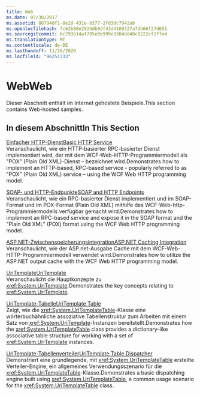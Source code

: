 ```yaml
---
title: Web
ms.date: 03/30/2017
ms.assetid: 88794df1-8e2d-431e-b377-2fd3dc7942ab
ms.openlocfilehash: fc62b88e2924db9df43d4169327a7db66f27d651
ms.sourcegitcommit: bc293b14af795e0e999e3304dd40c0222cf2ffe4
ms.translationtype: MT
ms.contentlocale: de-DE
ms.lasthandoff: 11/26/2020
ms.locfileid: "96251333"
---
```

# <a name="web"></a><span data-ttu-id="7871e-102">Web</span><span class="sxs-lookup"><span data-stu-id="7871e-102">Web</span></span>

<span data-ttu-id="7871e-103">Dieser Abschnitt enthält im Internet gehostete Beispiele.</span><span class="sxs-lookup"><span data-stu-id="7871e-103">This section contains Web-hosted samples.</span></span>  
  
## <a name="in-this-section"></a><span data-ttu-id="7871e-104">In diesem Abschnitt</span><span class="sxs-lookup"><span data-stu-id="7871e-104">In This Section</span></span>
  
 [<span data-ttu-id="7871e-105">Einfacher HTTP-Dienst</span><span class="sxs-lookup"><span data-stu-id="7871e-105">Basic HTTP Service</span></span>](basic-http-service.md)  
 <span data-ttu-id="7871e-106">Veranschaulicht, wie ein HTTP-basierter RPC-basierter Dienst implementiert wird, der mit dem WCF-Web-HTTP-Programmiermodell als "POX" (Plain Old XML)-Dienst – bezeichnet wird.</span><span class="sxs-lookup"><span data-stu-id="7871e-106">Demonstrates how to implement an HTTP-based, RPC-based service - popularly referred to as "POX" (Plain Old XML) service – using the WCF Web HTTP programming model.</span></span>
  
 [<span data-ttu-id="7871e-107">SOAP- und HTTP-Endpunkte</span><span class="sxs-lookup"><span data-stu-id="7871e-107">SOAP and HTTP Endpoints</span></span>](soap-and-http-endpoints.md)  
 <span data-ttu-id="7871e-108">Veranschaulicht, wie ein RPC-basierter Dienst implementiert und im SOAP-Format und im POX-Format (Plain Old XML) mithilfe des WCF-Web-http-Programmiermodells verfügbar gemacht wird.</span><span class="sxs-lookup"><span data-stu-id="7871e-108">Demonstrates how to implement an RPC-based service and expose it in the SOAP format and the "Plain Old XML" (POX) format using the WCF Web HTTP programming model.</span></span>  
  
 [<span data-ttu-id="7871e-109">ASP.NET-Zwischenspeicherungsintegration</span><span class="sxs-lookup"><span data-stu-id="7871e-109">ASP.NET Caching Integration</span></span>](aspnet-caching-integration.md)  
 <span data-ttu-id="7871e-110">Veranschaulicht, wie der ASP.net-Ausgabe Cache mit dem WCF-Web-HTTP-Programmiermodell verwendet wird.</span><span class="sxs-lookup"><span data-stu-id="7871e-110">Demonstrates how to utilize the ASP.NET output cache with the WCF Web HTTP programming model.</span></span>  
  
 [<span data-ttu-id="7871e-111">UriTemplate</span><span class="sxs-lookup"><span data-stu-id="7871e-111">UriTemplate</span></span>](uritemplate-sample.md)  
 <span data-ttu-id="7871e-112">Veranschaulicht die Hauptkonzepte zu <xref:System.UriTemplate>.</span><span class="sxs-lookup"><span data-stu-id="7871e-112">Demonstrates the key concepts relating to <xref:System.UriTemplate>.</span></span>  
  
 [<span data-ttu-id="7871e-113">UriTemplate-Tabelle</span><span class="sxs-lookup"><span data-stu-id="7871e-113">UriTemplate Table</span></span>](uritemplate-table-sample.md)  
 <span data-ttu-id="7871e-114">Zeigt, wie die <xref:System.UriTemplateTable>-Klasse eine wörterbuchähnliche assoziative Tabellenstruktur zum Arbeiten mit einem Satz von <xref:System.UriTemplate>-Instanzen bereitstellt.</span><span class="sxs-lookup"><span data-stu-id="7871e-114">Demonstrates how the <xref:System.UriTemplateTable> class provides a dictionary-like associative table structure for working with a set of <xref:System.UriTemplate> instances.</span></span>  
  
 [<span data-ttu-id="7871e-115">UriTemplate-Tabellenverteiler</span><span class="sxs-lookup"><span data-stu-id="7871e-115">UriTemplate Table Dispatcher</span></span>](uritemplate-table-dispatcher-sample.md)  
 <span data-ttu-id="7871e-116">Demonstriert eine grundlegende, mit <xref:System.UriTemplateTable> erstellte Verteiler-Engine, ein allgemeines Verwendungsszenario für die <xref:System.UriTemplateTable>-Klasse.</span><span class="sxs-lookup"><span data-stu-id="7871e-116">Demonstrates a basic dispatching engine built using <xref:System.UriTemplateTable>, a common usage scenario for the <xref:System.UriTemplateTable> class.</span></span>
